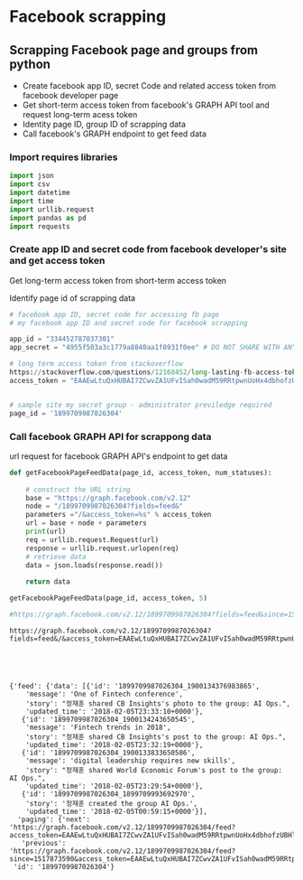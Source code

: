 
# Facebook scrapping

## Scrapping Facebook page and groups from python

- Create facebook app ID, secret Code and related access token from facebook developer page
- Get short-term access token from facebook's GRAPH API tool and request long-term acess token
- Identity page ID, group ID of scrapping data
- Call facebook's GRAPH endpoint to get feed data

### Import requires libraries


```python
import json
import csv
import datetime
import time
import urllib.request
import pandas as pd
import requests
```

### Create app ID and secret code from facebook developer's site and get access token

Get long-term access token from short-term access token

Identify page id of scrapping data


```python
# facebook app ID, secret code for accessing fb page
# my facebook app ID and secret code for facebook scrapping

app_id = "334452787037301"
app_secret = "4955f503a3c1779a8840aa1f8931f0ee" # DO NOT SHARE WITH ANYONE!

# long term access token from stackoverflow 
https://stackoverflow.com/questions/12168452/long-lasting-fb-access-token-for-server-to-pull-fb-page-info/21927690#21927690
access_token = "EAAEwLtuQxHUBAI7ZCwvZA1UFvISah0wadM59RRtpwnUoHx4dbhofzUBHl3awZAGIQFZCRVSJ2ZBGpnZAQ6HK3HDzVntlCKMlAMZA6ZAzj0IcKlU1Xs404EZC9Lw66YLC8LmcM3i6XqFZAW88pZCf8gfQsPbhOBJiDHVY6jnAdeeqVy4zwZDZD"


# sample site my secret group - administrator previledge required
page_id = '1899709987026304'
```

### Call facebook GRAPH API for scrappong data

url request for facebook GRAPH API's endpoint to get data


```python
def getFacebookPageFeedData(page_id, access_token, num_statuses):
    
    # construct the URL string
    base = "https://graph.facebook.com/v2.12"
    node = "/1899709987026304?fields=feed&"
    parameters ="/&access_token=%s" % access_token
    url = base + node + parameters
    print(url)
    req = urllib.request.Request(url)
    response = urllib.request.urlopen(req)
    # retrieve data
    data = json.loads(response.read())
    
    return data

getFacebookPageFeedData(page_id, access_token, 5)

#https://graph.facebook.com/v2.12/1899709987026304?fields=feed&since=1517815673&limit=25&access_token=EAAEwLtuQxHUBAA0GmfcZCUcnLQJ0KbmQFvouV82tVtiCmoID6cykBEkOWzhpiU7Isi88Xo8c2adPV1ooGu5XePpWJUy7QTY6P7ZBGVfZCO0e3IP8ScBKNlUCYqZAkX7RFXymWSnESkIaSl9vQZAHZBlmfoknHGfwAxdaSmAwbPHHKVNd8VAG0dbYZAX3QE4smMHFgnqGYOZBcgZDZD
```

    https://graph.facebook.com/v2.12/1899709987026304?fields=feed&/&access_token=EAAEwLtuQxHUBAI7ZCwvZA1UFvISah0wadM59RRtpwnUoHx4dbhofzUBHl3awZAGIQFZCRVSJ2ZBGpnZAQ6HK3HDzVntlCKMlAMZA6ZAzj0IcKlU1Xs404EZC9Lw66YLC8LmcM3i6XqFZAW88pZCf8gfQsPbhOBJiDHVY6jnAdeeqVy4zwZDZD
    




    {'feed': {'data': [{'id': '1899709987026304_1900134376983865',
        'message': 'One of Fintech conference',
        'story': "정재훈 shared CB Insights's photo to the group: AI Ops.",
        'updated_time': '2018-02-05T23:33:10+0000'},
       {'id': '1899709987026304_1900134243650545',
        'message': 'Fintech trends in 2018',
        'story': "정재훈 shared CB Insights's post to the group: AI Ops.",
        'updated_time': '2018-02-05T23:32:19+0000'},
       {'id': '1899709987026304_1900133833650586',
        'message': 'digital leadership requires new skills',
        'story': "정재훈 shared World Economic Forum's post to the group: AI Ops.",
        'updated_time': '2018-02-05T23:29:54+0000'},
       {'id': '1899709987026304_1899709993692970',
        'story': '정재훈 created the group AI Ops.',
        'updated_time': '2018-02-05T00:59:15+0000'}],
      'paging': {'next': 'https://graph.facebook.com/v2.12/1899709987026304/feed?access_token=EAAEwLtuQxHUBAI7ZCwvZA1UFvISah0wadM59RRtpwnUoHx4dbhofzUBHl3awZAGIQFZCRVSJ2ZBGpnZAQ6HK3HDzVntlCKMlAMZA6ZAzj0IcKlU1Xs404EZC9Lw66YLC8LmcM3i6XqFZAW88pZCf8gfQsPbhOBJiDHVY6jnAdeeqVy4zwZDZD&limit=25&until=1517792355&__paging_token=enc_AdDqoZCQet1msTeLxFbhMUnuMSMay3uZCI7wmUck6qWVHhsrvoecTJKGDwp2BUGxuXD5rarmcdkLOXrwRqOWyNzLSsVfp8zP7dEDbPHozyK2JYYwZDZD',
       'previous': 'https://graph.facebook.com/v2.12/1899709987026304/feed?since=1517873590&access_token=EAAEwLtuQxHUBAI7ZCwvZA1UFvISah0wadM59RRtpwnUoHx4dbhofzUBHl3awZAGIQFZCRVSJ2ZBGpnZAQ6HK3HDzVntlCKMlAMZA6ZAzj0IcKlU1Xs404EZC9Lw66YLC8LmcM3i6XqFZAW88pZCf8gfQsPbhOBJiDHVY6jnAdeeqVy4zwZDZD&limit=25&__paging_token=enc_AdDRgw6NV9TQTh3taCQ7ewKTFtbZBKcTZAdIdGZAh9N6WtdZBiZC7anDgrqfJBgVMblSZBSwBlZCu5N0WQHY7e2cJ0M5istzctoyGXei4L16pankihCSgZDZD&__previous=1'}},
     'id': '1899709987026304'}



